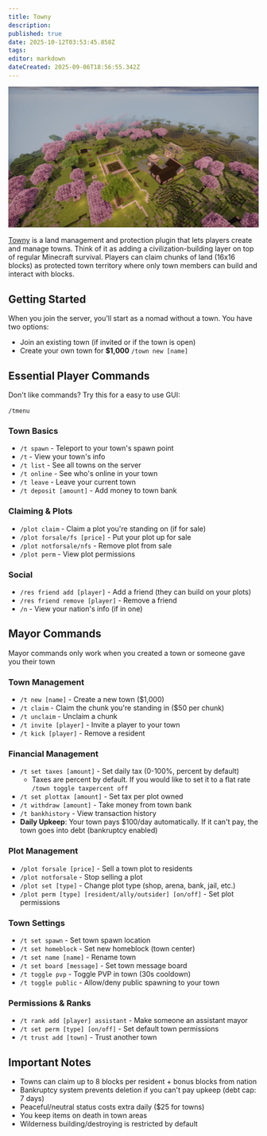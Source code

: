 ```yaml
---
title: Towny
description: 
published: true
date: 2025-10-12T03:53:45.858Z
tags: 
editor: markdown
dateCreated: 2025-09-06T18:56:55.342Z
---
```


![Towny Town](/towny-solterra.jpg)

[Towny](https://townyadvanced.github.io/) is a land management and protection plugin that lets players create and manage towns. Think of it as adding a civilization-building layer on top of regular Minecraft survival. Players can claim chunks of land (16x16 blocks) as protected town territory where only town members can build and interact with blocks.


## Getting Started

When you join the server, you'll start as a nomad without a town. You have two options:
- Join an existing town (if invited or if the town is open)
- Create your own town for **$1,000**  `/town new [name]`


## Essential Player Commands

Don't like commands? Try this for a easy to use GUI: 

`/tmenu`

### Town Basics

- `/t spawn` - Teleport to your town's spawn point
- `/t` - View your town's info
- `/t list` - See all towns on the server
- `/t online` - See who's online in your town
- `/t leave` - Leave your current town
- `/t deposit [amount]` - Add money to town bank

### Claiming & Plots

- `/plot claim` - Claim a plot you're standing on (if for sale)
- `/plot forsale/fs [price]` - Put your plot up for sale
- `/plot notforsale/nfs` - Remove plot from sale
- `/plot perm` - View plot permissions

### Social

- `/res friend add [player]` - Add a friend (they can build on your plots)
- `/res friend remove [player]` - Remove a friend
- `/n` - View your nation's info (if in one)

## Mayor Commands
Mayor commands only work when you created a town or someone gave you their town

### Town Management
- `/t new [name]` - Create a new town ($1,000)
- `/t claim` - Claim the chunk you're standing in ($50 per chunk)
- `/t unclaim` - Unclaim a chunk
- `/t invite [player]` - Invite a player to your town
- `/t kick [player]` - Remove a resident

### Financial Management

- `/t set taxes [amount]` - Set daily tax (0-100%, percent by default)
	- Taxes are percent by default. If you would like to set it to a flat rate `/town toggle taxpercent off`
- `/t set plottax [amount]` - Set tax per plot owned
- `/t withdraw [amount]` - Take money from town bank
- `/t bankhistory` - View transaction history
- **Daily Upkeep**: Your town pays $100/day automatically. If it can't pay, the town goes into debt (bankruptcy enabled)





### Plot Management

- `/plot forsale [price]` - Sell a town plot to residents
- `/plot notforsale` - Stop selling a plot
- `/plot set [type]` - Change plot type (shop, arena, bank, jail, etc.)
- `/plot perm [type] [resident/ally/outsider] [on/off]` - Set plot permissions

### Town Settings

- `/t set spawn` - Set town spawn location
- `/t set homeblock` - Set new homeblock (town center)
- `/t set name [name]` - Rename town
- `/t set board [message]` - Set town message board
- `/t toggle pvp` - Toggle PVP in town (30s cooldown)
- `/t toggle public` - Allow/deny public spawning to your town

### Permissions & Ranks

- `/t rank add [player] assistant` - Make someone an assistant mayor
- `/t set perm [type] [on/off]` - Set default town permissions
- `/t trust add [town]` - Trust another town

## Important Notes

- Towns can claim up to 8 blocks per resident + bonus blocks from nation
- Bankruptcy system prevents deletion if you can't pay upkeep (debt cap: 7 days)
- Peaceful/neutral status costs extra daily ($25 for towns)
- You keep items on death in town areas
- Wilderness building/destroying is restricted by default